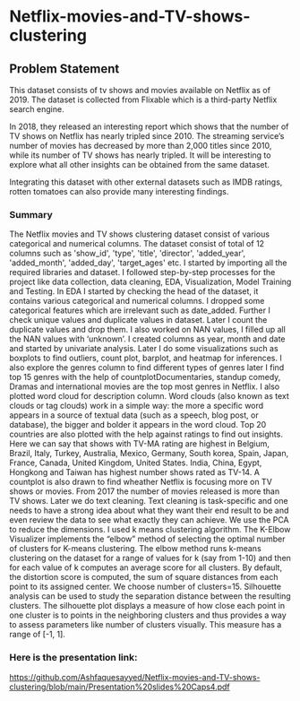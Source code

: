 # Netflix-movies-and-TV-shows-clustering

## Problem Statement

This dataset consists of tv shows and movies available on Netflix as of 2019. The dataset is collected from Flixable which is a third-party Netflix search engine.

In 2018, they released an interesting report which shows that the number of TV shows on Netflix has nearly tripled since 2010. The streaming service’s number of movies has decreased by more than 2,000 titles since 2010, while its number of TV shows has nearly tripled. It will be interesting to explore what all other insights can be obtained from the same dataset.

Integrating this dataset with other external datasets such as IMDB ratings, rotten tomatoes can also provide many interesting findings.

### Summary

The Netflix movies and TV shows clustering dataset consist of various categorical and numerical columns. The dataset consist of total of 12  columns such as 'show_id', 'type', 'title', 'director', 'added_year', 'added_month', 'added_day', 'target_ages' etc. I started by importing all the required libraries and dataset.
I followed step-by-step processes for the project like data collection, data cleaning, EDA, Visualization, Model Training and Testing. 
In EDA I started by checking the head of the dataset, it contains various categorical and numerical columns. I dropped some categorical features which are irrelevant such as  date_added. Further I check unique values and duplicate values in dataset. Later I count the duplicate values and drop them. I also worked on  NAN values, I filled  up all the NAN values with ‘unknown’. I created columns as year,  month and date and started by univariate analysis. Later I do some visualizations such as boxplots to find outliers, count plot, barplot, and heatmap for inferences.  I also explore the genres column to find different types of genres later I find top 15 genres with the help of countplotDocumentaries, standup comedy, Dramas and international movies are the top most genres in Netflix. I also plotted word cloud for description column. Word clouds (also known as text clouds or tag clouds) work in a simple way: the more a specific word appears in a source of textual data (such as a speech, blog post, or database), the bigger and bolder it appears in the word cloud.
Top 20 countries are also plotted with the help against ratings to find out insights. Here we can say that shows with TV-MA rating are highest in Belgium, Brazil, Italy, Turkey, Australia, Mexico, Germany, South korea, Spain, Japan, France, Canada, United Kingdom, United States. India, China, Egypt, Hongkong and Taiwan has highest number shows rated as TV-14. A countplot is also drawn to find wheather Netflix is focusing more on TV shows or movies. From 2017 the number of movies released is more than TV shows. Later we do text cleaning. Text cleaning is task-specific and one needs to have a strong idea about what they want their end result to be and even review the data to see what exactly they can achieve. We use the PCA to reduce the dimensions. I used k means clustering algorithm. The K-Elbow Visualizer implements the “elbow” method of selecting the optimal number of clusters for K-means clustering.  The elbow method runs k-means clustering on the dataset for a range of values for k (say from 1-10) and then for each value of k computes an average score for all clusters. By default, the distortion score is computed, the sum of square distances from each point to its assigned center. We choose number of clusters=15. Silhouette analysis can be used to study the separation distance between the resulting clusters. The silhouette plot displays a measure of how close each point in one cluster is to points in the neighboring clusters and thus provides a way to assess parameters like number of clusters visually. This measure has a range of [-1, 1].


### Here is the presentation link:

https://github.com/Ashfaquesayyed/Netflix-movies-and-TV-shows-clustering/blob/main/Presentation%20slides%20Caps4.pdf
